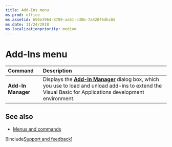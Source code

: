 ```yaml
---
title: Add-Ins menu
ms.prod: office
ms.assetid: 650e3964-8789-aa51-cd0b-7a820f6dbc8d
ms.date: 11/24/2018
ms.localizationpriority: medium
---
```



# Add-Ins menu

|Command|Description|
|:------|:----------|
|**Add-In Manager** | Displays the **[Add-In Manager](add-in-manager-dialog-box.md)** dialog box, which you use to load and unload add-ins to extend the Visual Basic for Applications development environment.


## See also

- [Menus and commands](../menus-commands.md)

[!include[Support and feedback](~/includes/feedback-boilerplate.md)]
